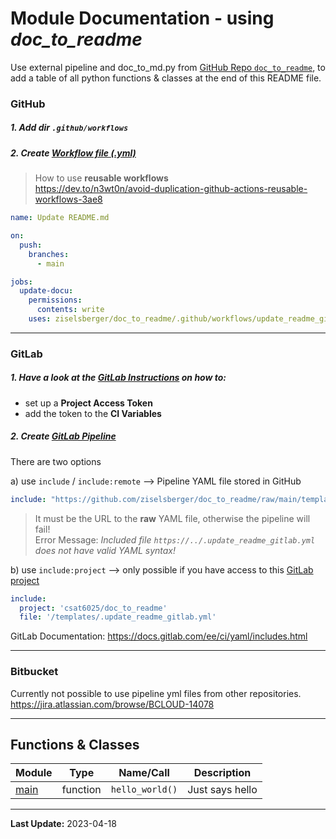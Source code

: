 # Module Documentation - using _doc_to_readme_

Use external pipeline and doc_to_md.py from [GitHub Repo `doc_to_readme`](https://github.com/ziselsberger/doc_to_readme), 
to add a table of all python functions & classes at the end of this README file.

### GitHub

##### 1. Add dir `.github/workflows`

##### 2. Create [Workflow file (.yml)](.github/workflows/update_readme.yml)

> How to use **reusable workflows**  
> https://dev.to/n3wt0n/avoid-duplication-github-actions-reusable-workflows-3ae8

```yaml
name: Update README.md

on:
  push:
    branches:
      - main

jobs:
  update-docu:
    permissions:
      contents: write
    uses: ziselsberger/doc_to_readme/.github/workflows/update_readme_github.yml@main
```

---

### GitLab
##### 1. Have a look at the [GitLab Instructions](https://github.com/ziselsberger/doc_to_readme/blob/main/README.md#gitlab) on how to:
* set up a **Project Access Token** 
* add the token to the **CI Variables**

##### 2. Create [GitLab Pipeline](.gitlab-ci.yml)
There are two options

a) use `include` / `include:remote` --> Pipeline YAML file stored in GitHub  

```yaml
include: "https://github.com/ziselsberger/doc_to_readme/raw/main/templates/.update_readme_gitlab.yml"
```

> It must be the URL to the **raw** YAML file, otherwise the pipeline will fail!  
> Error Message: _Included file `https://../.update_readme_gitlab.yml` does not have valid YAML syntax!_


b) use `include:project` --> only possible if you have access to this [GitLab project](https://git.uibk.ac.at/csat6025/doc_to_readme)
```yaml
include:
  project: 'csat6025/doc_to_readme'
  file: '/templates/.update_readme_gitlab.yml'
```

GitLab Documentation: https://docs.gitlab.com/ee/ci/yaml/includes.html

---

### Bitbucket
Currently not possible to use pipeline yml files from other repositories.
https://jira.atlassian.com/browse/BCLOUD-14078

---

## Functions & Classes  
| Module | Type | Name/Call | Description |
| --- | --- | --- | --- |
| [main](./use_doc_to_readme/main.py) | function  | `hello_world()` | Just says hello |

---
**Last Update:** 2023-04-18

